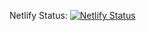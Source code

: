 Netlify Status:
[![Netlify Status](https://api.netlify.com/api/v1/badges/1785bba8-9167-4f4f-b7da-22b4c55e959e/deploy-status)](https://app.netlify.com/sites/bsimandoff/deploys)

```

```
